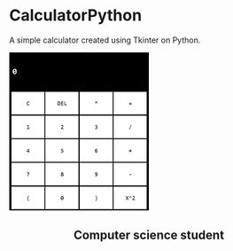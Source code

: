 # CalculatorPython
A simple calculator created using Tkinter on Python.

<img width=50%, height=50%, src='Calculator_image.jpg'/>
<h2 align="center">Computer science student</h2>
     
